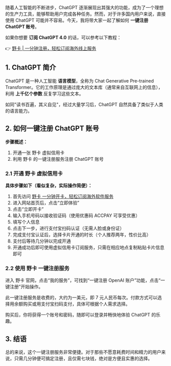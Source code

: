 随着人工智能的不断进步，ChatGPT 逐渐展现出其强大的功能，成为了一个理想的生产力工具，能够帮助用户完成各种任务。然而，对于许多国内用户来说，直接使用 ChatGPT 可能并不容易。今天，我将带大家一起了解如何 **一键注册 ChatGPT 账号**。

如果你想要 **订阅 ChatGPT 4.0** 的话，可以参考以下教程：

👉 [野卡 | 一分钟注册，轻松订阅海外线上服务](https://bit.ly/bewildcard)

## 1. ChatGPT 简介

ChatGPT 是一种人工智能 **语言模型**，全称为 Chat Generative Pre-trained Transformer。它的工作原理是通过庞大的文本库（通常来自互联网上的信息），利用 **上千亿个参数** 反复学习这些文本。

如同"读书百遍，其义自见"，经过大量学习后，ChatGPT 自然具备了类似于人类的语言能力。

## 2. 如何一键注册 ChatGPT 账号

**步骤概述：**

1. 开通一张 野卡 虚拟信用卡
2. 利用 野卡 的一键注册服务注册 ChatGPT 账号

### 2.1 开通 野卡 虚拟信用卡

**具体步骤如下（看似复杂，实际操作简便）：**

1. 首先访问 [野卡 一分钟开卡，轻松订阅海外软件服务](https://bit.ly/bewildcard)
2. 进入网站首页后，点击“立即体验”
3. 点击“立即开卡”
4. 输入手机号码以接收验证码（使用优惠码 ACCPAY 可享受优惠）
5. 填写个人信息
6. 点击下一步，进行支付宝扫码认证（无需人脸或身份证）
7. 完成支付宝认证后，选择卡片开通的时长（个人推荐两年，性价比高）
8. 支付后等待几分钟以完成开通
9. 开通成功后即可使用虚拟信用卡订阅服务，只需在相应地点复制粘贴卡片信息即可

### 2.2 使用 野卡 一键注册服务

进入 野卡 官网，点击“我的服务”，可找到“一键注册 OpenAI 账户”功能，点击“一键注册”开始操作。

此一键注册服务是收费的，大约为一美元，即 7 元人民币每次。付款方式可以选择用余额购买或用支付宝扫码支付，具体可根据个人需求选择。

购买后，你将获得一个账号和密码，随即可以登录并畅快地体验 ChatGPT 的乐趣。

## 3. 结语

总的来说，这个一键注册服务非常便捷。对于那些不愿意耗费时间和精力的用户来说，只需几分钟便可搞定注册，且仅需七块钱，绝对是方便且实惠的选择。